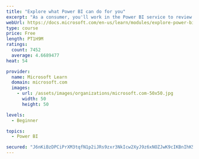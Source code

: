 ```yaml
---
title: "Explore what Power BI can do for you"
excerpt: "As a consumer, you'll work in the Power BI service to review and interact with content that has been shared with you. This module provides the foundational information that you need to work effectively in the Power BI service."
webUrl: https://docs.microsoft.com/en-us/learn/modules/explore-power-bi-service/
type: course
price: Free
length: PT1H9M
ratings:
  count: 7452
  average: 4.6689477
heat: 54

provider:
  name: Microsoft Learn
  domain: microsoft.com
  images:
    - url: /assets/images/organizations/microsoft.com-50x50.jpg
      width: 50
      height: 50

levels:
  - Beginner

topics:
  - Power BI

secured: "J6nKiBzDPCiPrXM3tqfN1p2iJRs9zxr3NkIcw2XyJ9z6xNOZJwK9cIKBnIhK5HS6m4VARmDA1/MidLdaBcLoc4OaiPSRXRlHS9QggWMHIytOKjJXyyEnhkFixRcZ88VU/wVo58tVvclVB9G2fg+mkI0M5a25qhKsbdkBvPv5snnq7AxLA8aotAmgpuBs4F28vVFrj2/z/LfeEowKrgeJHZSQzA4QNgArj0LOouZY2mbnRy+IpnMZ66rtbXcN7b9sXCwRiVXH1SVAqgxHyceNA6+6iziWNalTTs8KM6gEOU/fxf/e1nwZRKtHU0vTc9ydg6KYpCsZMcpNaZxuVDOXmih0bGtap0WTVKa6vcgsZY64/AZh8DZ+RACgk/tU/sJvQYxMWgAbx1FXPIwMPzltOEl2GxuB18gn2wShrlx8pQQ=;3RMlk9pUW1nxyKK77Q8B6A=="
---
```


